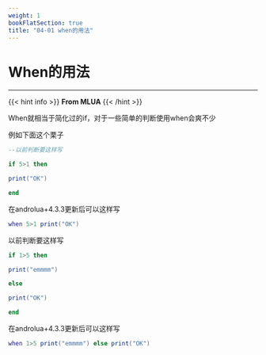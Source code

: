 ```yaml
---
weight: 1
bookFlatSection: true
title: "04-01 when的用法"
---
```

# When的用法

------------------

{{< hint info >}}
**From MLUA**
{{< /hint >}}

When就相当于简化过的if，对于一些简单的判断使用when会爽不少

例如下面这个栗子

``````lua
--以前判断要这样写

if 5>1 then

print("OK")

end
``````

在androlua+4.3.3更新后可以这样写

``````lua
when 5>1 print("OK")
``````

以前判断要这样写

``````lua
if 1>5 then

print("emmmm")

else

print("OK")

end
``````

在androlua+4.3.3更新后可以这样写

``````lua
when 1>5 print("emmmm") else print("OK")
``````

